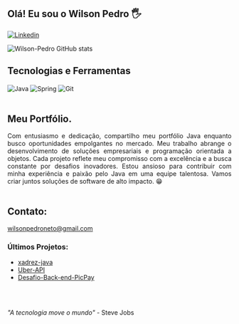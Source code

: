 ## Olá! Eu sou o Wilson Pedro 🖐️

[![Linkedin](https://img.shields.io/badge/LinkedIn-0077B5?style=for-the-badge&logo=linkedin&logoColor=white)](https://www.linkedin.com/in/wilson-pedro-976333226/)

![Wilson-Pedro GitHub stats](https://github-readme-stats.vercel.app/api?username=Wilson-Pedro&show_icons=true&theme=radical)

## Tecnologias e Ferramentas

<div style="display: inline_block">
  <img align="center" alt="Java" src="https://img.shields.io/badge/Java-ED8B00?style=for-the-badge&logo=openjdk&logoColor=white" />
  <img align="center" alt="Spring" src="https://img.shields.io/badge/Spring-6DB33F?style=for-the-badge&logo=spring&logoColor=white" />
  <img align="center" alt="Git" src="https://img.shields.io/badge/GIT-E44C30?style=for-the-badge&logo=git&logoColor=white" />
</div><br/>

## Meu Portfólio.

<div style="text-align:justify">
    Com entusiasmo e dedicação, compartilho meu portfólio Java enquanto busco oportunidades empolgantes no mercado. Meu trabalho abrange o desenvolvimento de soluções empresariais e programação orientada a objetos. Cada projeto reflete meu compromisso com a excelência e a busca constante por desafios inovadores. Estou ansioso para contribuir com minha experiência e paixão pelo Java em uma equipe talentosa. Vamos criar juntos soluções de software de alto impacto. 😁
</div> <br>

## Contato:
 wilsonpedroneto@gmail.com

### Últimos Projetos:
- [xadrez-java](https://github.com/Wilson-Pedro/xadrez-java)
- [Uber-API](https://github.com/Wilson-Pedro/Uber-API)
- [Desafio-Back-end-PicPay](https://github.com/Wilson-Pedro/Desafio-Back-end-PicPay)


<br>
<br>

<span style="font-style:italic">"A tecnologia move o mundo"</span> - Steve Jobs

